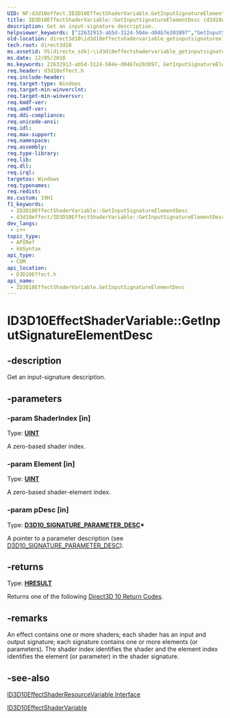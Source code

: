 ```yaml
---
UID: NF:d3d10effect.ID3D10EffectShaderVariable.GetInputSignatureElementDesc
title: ID3D10EffectShaderVariable::GetInputSignatureElementDesc (d3d10effect.h)
description: Get an input-signature description.
helpviewer_keywords: ["22632913-ab5d-3124-504e-d04b7e203897","GetInputSignatureElementDesc","GetInputSignatureElementDesc method [Direct3D 10]","GetInputSignatureElementDesc method [Direct3D 10]","ID3D10EffectShaderVariable interface","ID3D10EffectShaderVariable interface [Direct3D 10]","GetInputSignatureElementDesc method","ID3D10EffectShaderVariable.GetInputSignatureElementDesc","ID3D10EffectShaderVariable::GetInputSignatureElementDesc","d3d10effect/ID3D10EffectShaderVariable::GetInputSignatureElementDesc","direct3d10.id3d10effectshadervariable_getinputsignatureelementdesc"]
old-location: direct3d10\id3d10effectshadervariable_getinputsignatureelementdesc.htm
tech.root: direct3d10
ms.assetid: VS|directx_sdk|~\id3d10effectshadervariable_getinputsignatureelementdesc.htm
ms.date: 12/05/2018
ms.keywords: 22632913-ab5d-3124-504e-d04b7e203897, GetInputSignatureElementDesc, GetInputSignatureElementDesc method [Direct3D 10], GetInputSignatureElementDesc method [Direct3D 10],ID3D10EffectShaderVariable interface, ID3D10EffectShaderVariable interface [Direct3D 10],GetInputSignatureElementDesc method, ID3D10EffectShaderVariable.GetInputSignatureElementDesc, ID3D10EffectShaderVariable::GetInputSignatureElementDesc, d3d10effect/ID3D10EffectShaderVariable::GetInputSignatureElementDesc, direct3d10.id3d10effectshadervariable_getinputsignatureelementdesc
req.header: d3d10effect.h
req.include-header: 
req.target-type: Windows
req.target-min-winverclnt: 
req.target-min-winversvr: 
req.kmdf-ver: 
req.umdf-ver: 
req.ddi-compliance: 
req.unicode-ansi: 
req.idl: 
req.max-support: 
req.namespace: 
req.assembly: 
req.type-library: 
req.lib: 
req.dll: 
req.irql: 
targetos: Windows
req.typenames: 
req.redist: 
ms.custom: 19H1
f1_keywords:
 - ID3D10EffectShaderVariable::GetInputSignatureElementDesc
 - d3d10effect/ID3D10EffectShaderVariable::GetInputSignatureElementDesc
dev_langs:
 - c++
topic_type:
 - APIRef
 - kbSyntax
api_type:
 - COM
api_location:
 - D3D10Effect.h
api_name:
 - ID3D10EffectShaderVariable.GetInputSignatureElementDesc
---
```


# ID3D10EffectShaderVariable::GetInputSignatureElementDesc


## -description

Get an input-signature description.

## -parameters

### -param ShaderIndex [in]

Type: <b><a href="https://docs.microsoft.com/windows/desktop/WinProg/windows-data-types">UINT</a></b>

A zero-based shader index.

### -param Element [in]

Type: <b><a href="https://docs.microsoft.com/windows/desktop/WinProg/windows-data-types">UINT</a></b>

A zero-based shader-element index.

### -param pDesc [in]

Type: <b><a href="/windows/win32/api/d3d10shader/ns-d3d10shader-d3d10_signature_parameter_desc">D3D10_SIGNATURE_PARAMETER_DESC</a>*</b>

A pointer to a parameter description (see <a href="/windows/win32/api/d3d10shader/ns-d3d10shader-d3d10_signature_parameter_desc">D3D10_SIGNATURE_PARAMETER_DESC</a>).

## -returns

Type: <b><a href="/windows/win32/com/structure-of-com-error-codes">HRESULT</a></b>

Returns one of the following <a href="https://docs.microsoft.com/windows/desktop/direct3d10/d3d10-graphics-reference-returnvalues">Direct3D 10 Return Codes</a>.

## -remarks

An effect contains one or more shaders; each shader has an input and output signature; each signature contains one or more elements (or parameters). The shader index identifies the shader and the element index identifies the element (or parameter) in the shader signature.

## -see-also

<a href="https://docs.microsoft.com/windows/desktop/api/d3d10effect/nn-d3d10effect-id3d10effectshaderresourcevariable">ID3D10EffectShaderResourceVariable Interface</a>



<a href="https://docs.microsoft.com/windows/desktop/api/d3d10effect/nn-d3d10effect-id3d10effectshadervariable">ID3D10EffectShaderVariable</a>

